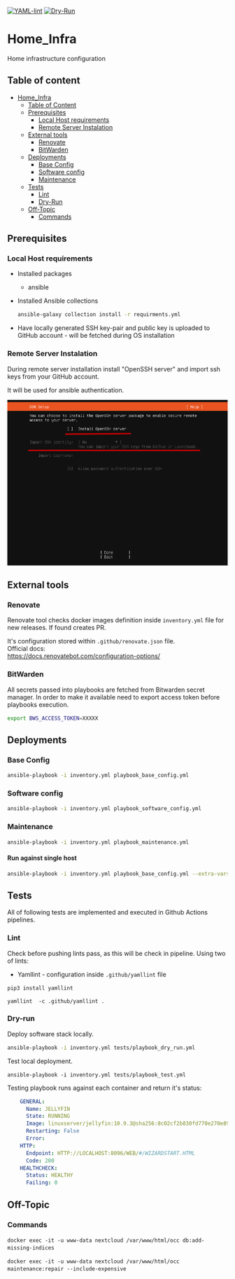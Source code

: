 [![YAML-lint](https://github.com/przemekgorzynski/Home_Infra/actions/workflows/YAML-lint.yml/badge.svg)](https://github.com/przemekgorzynski/Home_Infra/actions/workflows/YAML-lint.yml)
[![Dry-Run](https://github.com/przemekgorzynski/Home_Infra/actions/workflows/Dry-Run.yml/badge.svg)](https://github.com/przemekgorzynski/Home_Infra/actions/workflows/Dry-Run.yml)
# Home_Infra
Home infrastructure configuration

## Table of content

- [Home_Infra](#Home_Infra)
  - [Table of Content](#table-of-content)
  - [Prerequisites](#prerequisites)
    - [Local Host requirements](#local-host-requirements)
    - [Remote Server Instalation](#remote-server-instalation)
  - [External tools](#external-tools)
    - [Renovate](#renovate)
    - [BitWarden](#bitwarden)
  - [Deployments](#deployments)
    - [Base Config](#base-config)
    - [Software config](#software-config)
    - [Maintenance](#maintenance)
  - [Tests](#tests)
    - [Lint](#lint)
    - [Dry-Run](#dry-run)
  - [Off-Topic](#off-topic)
    - [Commands](#commands)

## Prerequisites

### Local Host requirements
- Installed packages
    - ansible

- Installed Ansible collections

    ```bash
    ansible-galaxy collection install -r requirments.yml
    ``` 

- Have locally generated SSH key-pair and public key is uploaded to GitHub account - will be fetched during OS installation

### Remote Server Instalation

  During remote server installation install "OpenSSH server" and import ssh keys from your GitHub account. 

  It will be used for ansible authentication.

<img src="docs/images/import_ssh.png" alt="alt text" width="600">


## External tools

### Renovate

Renovate tool checks docker images definition inside `inventory.yml` file for new releases. If found creates PR.

It's configuration stored within `.github/renovate.json` file.  
Official docs:  
https://docs.renovatebot.com/configuration-options/

### BitWarden

All secrets passed into playbooks are fetched from Bitwarden secret manager. In order to make it available need to export access token before playbooks execution.


```bash
export BWS_ACCESS_TOKEN=XXXXX
```

## Deployments

### Base Config

```bash
ansible-playbook -i inventory.yml playbook_base_config.yml 
```

### Software config
```bash
ansible-playbook -i inventory.yml playbook_software_config.yml 
```

### Maintenance
```bash
ansible-playbook -i inventory.yml playbook_maintenance.yml 
```

#### Run against single host

```bash
ansible-playbook -i inventory.yml playbook_base_config.yml --extra-vars "variable_host=nas"
```

## Tests

All of following tests are implemented and executed in Github Actions pipelines.

### Lint

Check before pushing lints pass, as this will be check in pipeline.
Using two of lints:
  - Yamllint - configuration inside `.github/yamllint` file

```
pip3 install yamllint
```

```
yamllint  -c .github/yamllint .
```

### Dry-run

Deploy software stack locally.

```bash
ansible-playbook -i inventory.yml tests/playbook_dry_run.yml
```

Test local deployment.
```
ansible-playbook -i inventory.yml tests/playbook_test.yml
```

Testing playbook runs against each container and return it's status:

```yml
    GENERAL:
      Name: JELLYFIN
      State: RUNNING
      Image: linuxserver/jellyfin:10.9.3@sha256:8c02cf2b830fd770e270e8947a5232a15cd860c53fb15c10e2773e16548156e8
      Restarting: False
      Error:
    HTTP:
      Endpoint: HTTP://LOCALHOST:8096/WEB/#/WIZARDSTART.HTML
      Code: 200
    HEALTHCHECK:
      Status: HEALTHY
      Failing: 0
```

## Off-Topic

### Commands

`docker exec -it -u www-data nextcloud /var/www/html/occ db:add-missing-indices`

`docker exec -it -u www-data nextcloud /var/www/html/occ maintenance:repair --include-expensive`
